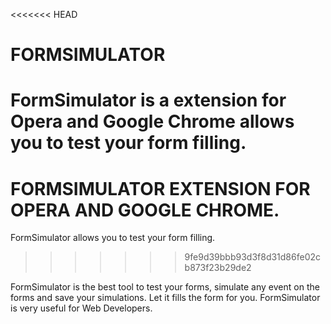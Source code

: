 <<<<<<< HEAD
# FORMSIMULATOR 
FormSimulator is a extension for Opera and Google Chrome allows you to test your form filling.
=======
# FORMSIMULATOR EXTENSION FOR OPERA AND GOOGLE CHROME.
FormSimulator allows you to test your form filling.
>>>>>>> 9fe9d39bbb93d3f8d31d86fe02cb873f23b29de2

FormSimulator is the best tool to test your forms, simulate any event on the forms and save your simulations. Let it fills the form for you. 
FormSimulator is very useful for Web Developers.
